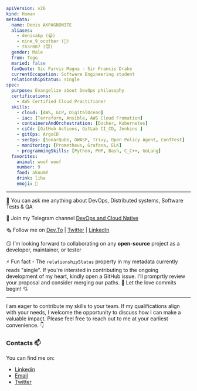```yaml
apiVersion: v26
kind: Human
metadata:
  name: Denis AKPAGNONITE
  aliases:
    - denisakp (😁​)
    - nine_9_ocotber (🤠​)
    - th3r007 (😈​) 
  gender: Male
  from: Togo
  maried: false
  favQuote: Sic Parvis Magna - Sir Francis Drake
  currentOccupation: Software Engineering student
  relationshipStatus: single
spec:
  purpose: Evangelize about DevOps philosophy
  certifications:
    - AWS Certified Cloud Practitioner
  skills:
    - cloud: [AWS, GCP, DigitalOcean]
    - iac: [Terraform, Ansible, AWS Cloud Fromation]
    - containersAndOrchestration: [Docker, Kubernetes]
    - ciCd: [GitHub Actions, GitLab CI_CD, Jenkins ]
    - gitOps: ArgoCD
    - secOps: [SonarQube, OWASP, Trivy, Open Policy Agent, ConfTest]
    - monitoring: [Prometheus, Grafana, ELK]
    - programmingSkills: [Python, PHP, Bash, C_C++, GoLang]
  favorites:
    animal: woof woof
    number: 9
    food: akoumé
    drink: liha
    emoji: 🙂​
```
---

​🤗​ You can ask me anything about DevOps, Distributed systems, Software Tests & QA

📢​ Join my Telegram channel [DevOps and Cloud Native](https://t.me/devops_cloud_native)

🗞️​ Follow me on [Dev.To](https://dev.to/denisakp) | [Twitter](https://twitter.com/denis_Akp) | [LinkedIn](https://www.linkedin.com/in/denis-akpagnonite-49868b171)

😏​ I’m looking forward to collaborating on any **open-source** project as a developer, maintainer, or tester

⚡ Fun fact - The `relationshipStatus` property in my metadata currently reads "single". If you're intersted in contributing to the ongoing development of my heart, 
kindly open a GitHub issue. I'll promprtly review your proposal and consider merging our paths. 🙈 Let the love commits begin! 💘

---

I am eager to contribute my skills to your team. If my qualifications align with your needs, I welcome the opportunity to discuss how I can make a valuable impact. Please feel free to reach out to me at your earliest convenience. :point_down:

### Contacts 📫
You can find me on:
* [Linkedin](https://www.linkedin.com/in/denis-akpagnonite-49868b171/)
* [Email](mailto:akpagnonited@gmail.com)
* [Twitter](https://twitter.com/denis_Akp)
